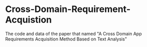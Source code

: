 # Cross-Domain-Requirement-Acquistion
The code and data of the paper that named "A Cross Domain App Requirements Acquisition Method Based on Text Analysis"
